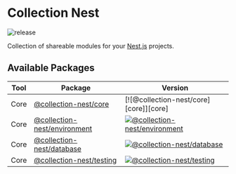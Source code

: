# Collection Nest

![release](https://github.com/developer239/collection-nest/workflows/release/badge.svg)

Collection of shareable modules for your [Nest.js](https://github.com/nestjs/nest) projects.

## Available Packages

| Tool | Package                                              | Version                                                     |
| ---- | ---------------------------------------------------- | ----------------------------------------------------------- |
| Core | [@collection-nest/core](packages/core) | [![@collection-nest/core][core]][core] |
| Core | [@collection-nest/environment](packages/environment) | [![@collection-nest/environment][environment]][environment] |
| Core | [@collection-nest/database](packages/database)       | [![@collection-nest/database][database]][database]          |
| Core | [@collection-nest/testing](packages/testing)         | [![@collection-nest/testing][testing]][testing]             |

[environment]: https://badge.fury.io/js/@collection-nest%2Fcore.svg
[environment]: https://badge.fury.io/js/@collection-nest%2Fcore
[environment]: https://badge.fury.io/js/@collection-nest%2Fenvironment.svg
[environment]: https://badge.fury.io/js/@collection-nest%2Fenvironment
[database]: https://badge.fury.io/js/@collection-nest%2Fdatabase.svg
[database]: https://badge.fury.io/js/@collection-nest%2Fdatabase
[testing]: https://badge.fury.io/js/@collection-nest%2Ftesting.svg
[testing]: https://badge.fury.io/js/@collection-nest%2Ftesting
